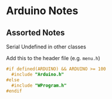 # Arduino Notes


## Assorted Notes

Serial Undefined in other classes

Add this to the header file (e.g. `menu.h`)

```cpp
#if defined(ARDUINO) && ARDUINO >= 100
  #include "Arduino.h"
#else
  #include "WProgram.h"
#endif
```